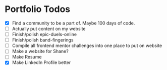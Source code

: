# Portfolio Todos

- [x] Find a community to be a part of. Maybe 100 days of code.
- [ ] Actually put content on my website
- [ ] Finish/polish epic-duels-online
- [ ] Finish/polish band-fingerings
- [ ] Compile all frontend mentor challenges into one place to put on website
- [ ] Make a website for Shane?
- [ ] Make Resume
- [x] Make LinkedIn Profile better
